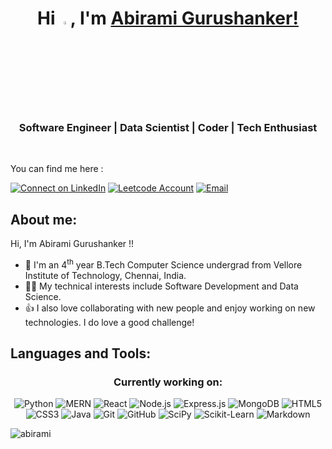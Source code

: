 <h1 align="center"> Hi <img alt="wave" src="https://github.com/Tarikul-Islam-Anik/Microsoft-Teams-Animated-Emojis/blob/master/Emojis/Hand%20gestures/Waving%20Hand.png" width=3.5%>, I'm <a href="https://github.com/A-b-i-r-a-m-i-G-S/">Abirami Gurushanker!</a></h1>
<h3 align="center"> Software Engineer | Data Scientist | Coder | Tech Enthusiast </h3>

<br>

You can find me here :

<p align="left">
    <a href="https://www.linkedin.com/in/abirami-gurushanker-b549a725a/"><img title="Connect on LinkedIn" src="https://img.shields.io/badge/LinkedIn-0077B5?style=for-the-badge&logo=linkedin&logoColor=white"/></a>
    <a href="https://leetcode.com/u/abirami_gs_25/"><img title="Leetcode Account" src="https://img.shields.io/badge/LeetCode-000000?style=for-the-badge&logo=LeetCode&logoColor=#d16c06"/></a>
    <a href="mailto:gurushankerabirami@gmail.com"><img title="Email" src="https://img.shields.io/badge/Gmail-D14836?style=for-the-badge&logo=gmail&logoColor=white"/></a>
</p>

## About me:

Hi, I'm Abirami Gurushanker !!
- 🔭 I'm an 4<sup>th</sup> year B.Tech Computer Science undergrad from Vellore Institute of Technology, Chennai, India.
- 👨‍💻 My technical interests include Software Development and Data Science.
- 👍 I also love collaborating with new people and enjoy working on new technologies. I do love a good challenge!

## Languages and Tools:

<h3 align="center"> Currently working on: </h3>
<p align = "center">
  <img alt="Python" src="https://img.shields.io/badge/python%20-%2314354C.svg?&style=for-the-badge&logo=python&logoColor=white"/>
  <img alt="MERN" src="https://img.shields.io/badge/MERN%20Stack%20-%2300C853.svg?&style=for-the-badge&logo=mongodb&logoColor=white"/>
  <img alt="React" src="https://img.shields.io/badge/React%20-%2320232a.svg?&style=for-the-badge&logo=react&logoColor=%2361DAFB"/>
  <img alt="Node.js" src="https://img.shields.io/badge/Node.js%20-%23339933.svg?&style=for-the-badge&logo=nodedotjs&logoColor=white"/>
  <img alt="Express.js" src="https://img.shields.io/badge/Express.js%20-%23000000.svg?&style=for-the-badge&logo=express&logoColor=white"/>
  <img alt="MongoDB" src="https://img.shields.io/badge/MongoDB%20-%2347A248.svg?&style=for-the-badge&logo=mongodb&logoColor=white"/>
  <img alt="HTML5" src="https://img.shields.io/badge/html5%20-%23E34F26.svg?&style=for-the-badge&logo=html5&logoColor=white"/>
  <img alt="CSS3" src="https://img.shields.io/badge/css3%20-%231572B6.svg?&style=for-the-badge&logo=css3&logoColor=white"/>
   <img alt="Java" src="https://img.shields.io/badge/java%20-%23ED8B00.svg?style=for-the-badge&logo=java&logoColor=white"/>
   <img alt="Git" src="https://img.shields.io/badge/git%20-%23F05033.svg?&style=for-the-badge&logo=git&logoColor=white"/>
   <img alt="GitHub" src="https://img.shields.io/badge/github-%23121011.svg?style=for-the-badge&logo=github&logoColor=white"/>
   <img alt="SciPy" src="https://img.shields.io/badge/SciPy-%230C55A5.svg?style=for-the-badge&logo=scipy&logoColor=%white"/>
   <img alt="Scikit-Learn" src="https://img.shields.io/badge/scikit--learn-%23F7931E.svg?style=for-the-badge&logo=scikit-learn&logoColor=white"/>
   <img alt="Markdown" src="https://img.shields.io/badge/markdown-%23000000.svg?style=for-the-badge&logo=markdown&logoColor=white"/>
</p>


<p align="left"> <img src="https://komarev.com/ghpvc/?username=A-b-i-r-a-m-i-G-S&label=Profile%20Views&color=0e75b6&style=flat" alt="abirami"/> </p>
